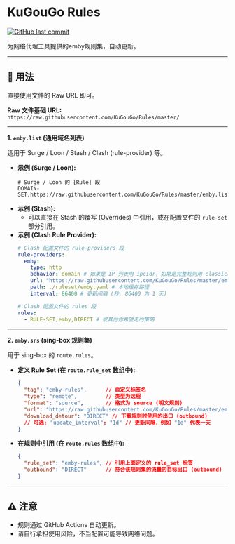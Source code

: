 # KuGouGo Rules

[![GitHub last commit](https://img.shields.io/github/last-commit/KuGouGo/Rules)](https://github.com/KuGouGo/Rules/commits/master)

为网络代理工具提供的emby规则集，自动更新。

---

## 🚀 用法

直接使用文件的 Raw URL 即可。

**Raw 文件基础 URL:** `https://raw.githubusercontent.com/KuGouGo/Rules/master/`

---

**1. `emby.list` (通用域名列表)**

适用于 Surge / Loon / Stash / Clash (rule-provider) 等。

*   **示例 (Surge / Loon):**
    ```
    # Surge / Loon 的 [Rule] 段
    DOMAIN-SET,https://raw.githubusercontent.com/KuGouGo/Rules/master/emby.list,DIRECT
    ```
*   **示例 (Stash):**
    *   可以直接在 Stash 的覆写 (Overrides) 中引用，或在配置文件的 `rule-set` 部分引用。
*   **示例 (Clash Rule Provider):**
    ```yaml
    # Clash 配置文件的 rule-providers 段
    rule-providers:
      emby:
        type: http
        behavior: domain # 如果是 IP 列表用 ipcidr，如果是完整规则用 classical
        url: "https://raw.githubusercontent.com/KuGouGo/Rules/master/emby.list"
        path: ./ruleset/emby.yaml # 本地缓存路径
        interval: 86400 # 更新间隔 (秒, 86400 为 1 天)

    # Clash 配置文件的 rules 段
    rules:
      - RULE-SET,emby,DIRECT # 或其他你希望走的策略
    ```

---

**2. `emby.srs` (sing-box 规则集)**

用于 sing-box 的 `route.rules`。

*   **定义 Rule Set (在 `route.rule_set` 数组中):**
    ```json
    {
      "tag": "emby-rules",      // 自定义标签名
      "type": "remote",         // 类型为远程
      "format": "source",       // 格式为 source (明文规则)
      "url": "https://raw.githubusercontent.com/KuGouGo/Rules/master/emby.srs", // 文件 URL
      "download_detour": "DIRECT" // 下载规则时使用的出口 (outbound)
      // 可选: "update_interval": "1d" // 更新间隔，例如 "1d" 代表一天
    }
    ```
*   **在规则中引用 (在 `route.rules` 数组中):**
    ```json
    {
      "rule_set": "emby-rules", // 引用上面定义的 rule_set 标签
      "outbound": "DIRECT"      // 符合该规则集的流量的目标出口 (outbound)
    }
    ```

---

## ⚠️ 注意

*   规则通过 GitHub Actions 自动更新。
*   请自行承担使用风险，不当配置可能导致网络问题。
